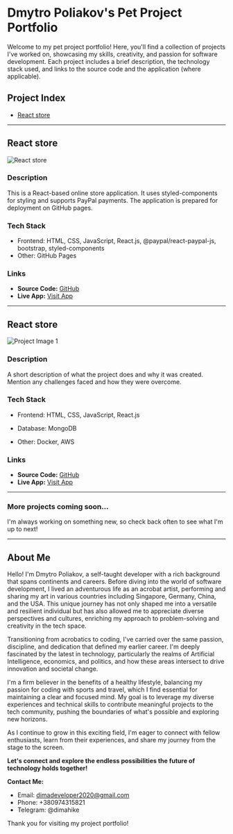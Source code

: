 # Dmytro Poliakov's Pet Project Portfolio

Welcome to my pet project portfolio! Here, you'll find a collection of projects I've worked on, showcasing my skills, creativity, and passion for software development. Each project includes a brief description, the technology stack used, and links to the source code and the application (where applicable).

## Project Index

- [React store](#react-store)

---

## React store

![React store](https://github.com/dimahike/DmytroP-PetProjects/assets/61499375/2026200b-e40e-49d2-9cbb-15ce6a884302)

### Description

This is a React-based online store application. It uses styled-components for styling and supports PayPal payments. The application is prepared for deployment on GitHub pages.

### Tech Stack

- Frontend: HTML, CSS, JavaScript, React.js, @paypal/react-paypal-js, bootstrap, styled-components
- Other: GitHub Pages

### Links

- **Source Code:** [GitHub](https://github.com/dimahike/react-store)
- **Live App:** [Visit App](https://dimahike.github.io/react-store/)

---

## React store

![Project Image 1](image-url-if-available.jpg)

### Description

A short description of what the project does and why it was created. Mention any challenges faced and how they were overcome.

### Tech Stack

- Frontend: HTML, CSS, JavaScript, React.js

- Database: MongoDB
- Other: Docker, AWS

### Links

- **Source Code:** [GitHub](source-code-url)
- **Live App:** [Visit App](app-url)

---

### More projects coming soon...

I'm always working on something new, so check back often to see what I'm up to next!

---

## About Me

Hello! I'm Dmytro Poliakov, a self-taught developer with a rich background that spans continents and careers. Before diving into the world of software development, I lived an adventurous life as an acrobat artist, performing and sharing my art in various countries including Singapore, Germany, China, and the USA. This unique journey has not only shaped me into a versatile and resilient individual but has also allowed me to appreciate diverse perspectives and cultures, enriching my approach to problem-solving and creativity in the tech space.

Transitioning from acrobatics to coding, I've carried over the same passion, discipline, and dedication that defined my earlier career. I'm deeply fascinated by the latest in technology, particularly the realms of Artificial Intelligence, economics, and politics, and how these areas intersect to drive innovation and societal change.

I'm a firm believer in the benefits of a healthy lifestyle, balancing my passion for coding with sports and travel, which I find essential for maintaining a clear and focused mind. My goal is to leverage my diverse experiences and technical skills to contribute meaningful projects to the tech community, pushing the boundaries of what's possible and exploring new horizons.

As I continue to grow in this exciting field, I'm eager to connect with fellow enthusiasts, learn from their experiences, and share my journey from the stage to the screen.

**Let's connect and explore the endless possibilities the future of technology holds together!**

**Contact Me:**

- Email: dimadeveloper2020@gmail.com
- Phone: +380974315821
- Telegram: @dimahike

Thank you for visiting my project portfolio!

